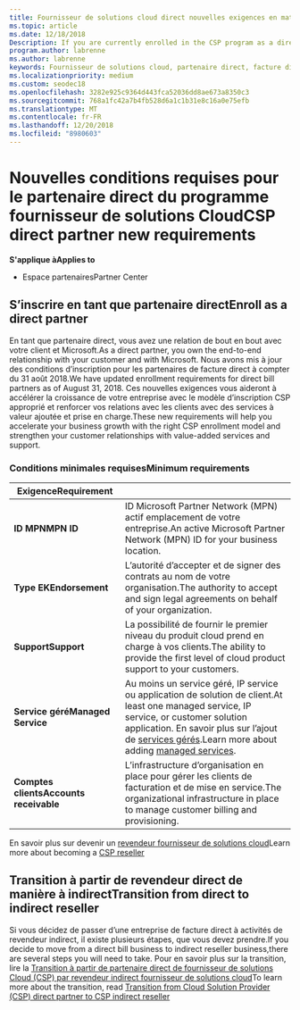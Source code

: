 ```yaml
---
title: Fournisseur de solutions cloud direct nouvelles exigences en matière de partenaire | L’espace partenaires
ms.topic: article
ms.date: 12/18/2018
Description: If you are currently enrolled in the CSP program as a direct partner, you should prepare to meet these updated support and services requirements.
program.author: labrenne
ms.author: labrenne
keywords: Fournisseur de solutions cloud, partenaire direct, facture direct, configuration requise
ms.localizationpriority: medium
ms.custom: seodec18
ms.openlocfilehash: 3282e925c9364d443fca52036dd8ae673a8350c3
ms.sourcegitcommit: 768a1fc42a7b4fb528d6a1c1b31e8c16a0e75efb
ms.translationtype: MT
ms.contentlocale: fr-FR
ms.lasthandoff: 12/20/2018
ms.locfileid: "8980603"
---
```

# <a name="csp-direct-partner-new-requirements"></a><span data-ttu-id="195fa-103">Nouvelles conditions requises pour le partenaire direct du programme fournisseur de solutions Cloud</span><span class="sxs-lookup"><span data-stu-id="195fa-103">CSP direct partner new requirements</span></span>

**<span data-ttu-id="195fa-104">S'applique à</span><span class="sxs-lookup"><span data-stu-id="195fa-104">Applies to</span></span>**

- <span data-ttu-id="195fa-105">Espace partenaires</span><span class="sxs-lookup"><span data-stu-id="195fa-105">Partner Center</span></span>

## <a name="enroll-as-a-direct-partner"></a><span data-ttu-id="195fa-106">S’inscrire en tant que partenaire direct</span><span class="sxs-lookup"><span data-stu-id="195fa-106">Enroll as a direct partner</span></span>

<span data-ttu-id="195fa-107">En tant que partenaire direct, vous avez une relation de bout en bout avec votre client et Microsoft.</span><span class="sxs-lookup"><span data-stu-id="195fa-107">As a direct partner, you own the end-to-end relationship with your customer and with Microsoft.</span></span> <span data-ttu-id="195fa-108">Nous avons mis à jour des conditions d’inscription pour les partenaires de facture direct à compter du 31 août 2018.</span><span class="sxs-lookup"><span data-stu-id="195fa-108">We have updated enrollment requirements for direct bill partners as of August 31, 2018.</span></span> <span data-ttu-id="195fa-109">Ces nouvelles exigences vous aideront à accélérer la croissance de votre entreprise avec le modèle d’inscription CSP approprié et renforcer vos relations avec les clients avec des services à valeur ajoutée et prise en charge.</span><span class="sxs-lookup"><span data-stu-id="195fa-109">These new requirements will help you accelerate your business growth with the right CSP enrollment model and strengthen your customer relationships with value-added services and support.</span></span> 

### <a name="minimum-requirements"></a><span data-ttu-id="195fa-110">Conditions minimales requises</span><span class="sxs-lookup"><span data-stu-id="195fa-110">Minimum requirements</span></span>

|**<span data-ttu-id="195fa-111">Exigence</span><span class="sxs-lookup"><span data-stu-id="195fa-111">Requirement</span></span>**|                             |
|--------------------------------|--------------------------------------------------------------|
|**<span data-ttu-id="195fa-112">ID MPN</span><span class="sxs-lookup"><span data-stu-id="195fa-112">MPN ID</span></span>**   |<span data-ttu-id="195fa-113">ID Microsoft Partner Network (MPN) actif emplacement de votre entreprise.</span><span class="sxs-lookup"><span data-stu-id="195fa-113">An active Microsoft Partner Network (MPN) ID for your business location.</span></span>   |
|**<span data-ttu-id="195fa-114">Type EK</span><span class="sxs-lookup"><span data-stu-id="195fa-114">Endorsement</span></span>**   |<span data-ttu-id="195fa-115">L’autorité d’accepter et de signer des contrats au nom de votre organisation.</span><span class="sxs-lookup"><span data-stu-id="195fa-115">The authority to accept and sign legal agreements on behalf of your organization.</span></span>|
|**<span data-ttu-id="195fa-116">Support</span><span class="sxs-lookup"><span data-stu-id="195fa-116">Support</span></span>**   |<span data-ttu-id="195fa-117">La possibilité de fournir le premier niveau du produit cloud prend en charge à vos clients.</span><span class="sxs-lookup"><span data-stu-id="195fa-117">The ability to provide the first level of cloud product support to your customers.</span></span>|
|**<span data-ttu-id="195fa-118">Service géré</span><span class="sxs-lookup"><span data-stu-id="195fa-118">Managed Service</span></span>**   |<span data-ttu-id="195fa-119">Au moins un service géré, IP service ou application de solution de client.</span><span class="sxs-lookup"><span data-stu-id="195fa-119">At least one managed service, IP service, or customer solution application.</span></span> <span data-ttu-id="195fa-120">En savoir plus sur l’ajout de [services gérés](https://partner.microsoft.com/en-US/business-opportunities/managed-services-provider).</span><span class="sxs-lookup"><span data-stu-id="195fa-120">Learn more about adding [managed services](https://partner.microsoft.com/en-US/business-opportunities/managed-services-provider).</span></span>|
|**<span data-ttu-id="195fa-121">Comptes clients</span><span class="sxs-lookup"><span data-stu-id="195fa-121">Accounts receivable</span></span>** |<span data-ttu-id="195fa-122">L’infrastructure d’organisation en place pour gérer les clients de facturation et de mise en service.</span><span class="sxs-lookup"><span data-stu-id="195fa-122">The organizational infrastructure in place to manage customer billing and provisioning.</span></span> 

<span data-ttu-id="195fa-123">En savoir plus sur devenir un [revendeur fournisseur de solutions cloud](https://partner.microsoft.com/cloud-solution-provider)</span><span class="sxs-lookup"><span data-stu-id="195fa-123">Learn more about becoming a [CSP reseller](https://partner.microsoft.com/cloud-solution-provider)</span></span>

## <a name="transition-from-direct-to-indirect-reseller"></a><span data-ttu-id="195fa-124">Transition à partir de revendeur direct de manière à indirect</span><span class="sxs-lookup"><span data-stu-id="195fa-124">Transition from direct to indirect reseller</span></span>

<span data-ttu-id="195fa-125">Si vous décidez de passer d’une entreprise de facture direct à activités de revendeur indirect, il existe plusieurs étapes, que vous devez prendre.</span><span class="sxs-lookup"><span data-stu-id="195fa-125">If you decide to move from a direct bill business to indirect reseller business,there are several steps you will need to take.</span></span> <span data-ttu-id="195fa-126">Pour en savoir plus sur la transition, lire la [Transition à partir de partenaire direct de fournisseur de solutions Cloud (CSP) par revendeur indirect fournisseur de solutions cloud](transition-direct-to-indirect)</span><span class="sxs-lookup"><span data-stu-id="195fa-126">To learn more about the transition, read [Transition from Cloud Solution Provider (CSP) direct partner to CSP indirect reseller](transition-direct-to-indirect)</span></span> 